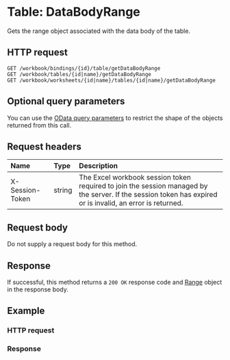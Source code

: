 # Table: DataBodyRange

Gets the range object associated with the data body of the table.
## HTTP request
```http
GET /workbook/bindings/{id}/table/getDataBodyRange
GET /workbook/tables/{id|name}/getDataBodyRange
GET /workbook/worksheets/{id|name}/tables/{id|name}/getDataBodyRange
```
## Optional query parameters
You can use the [OData query parameters](odata-optional-query-parameters.md) to restrict the shape of the objects returned from this call.
## Request headers
| Name       | Type | Description|
|:-----------|:------|:----------|
| X-Session-Token   | string  | The Excel workbook session token required to join the session managed by the server. If the session token has expired or is invalid, an error is returned.|

## Request body
Do not supply a request body for this method.


## Response
If successful, this method returns a `200 OK` response code and [Range](../resources/range.md) object in the response body.
## Example
### HTTP request
### Response
